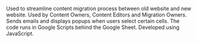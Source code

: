 Used to streamline content migration process between old website and new website.
Used by Content Owners, Content Editors and Migration Owners.
Sends emails and displays popups when users select certain cells.
The code runs in Google Scripts behind the Google Sheet.
Developed using JavaScript.
